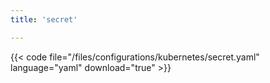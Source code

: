 ```yaml
---
title: 'secret'

---
```


{{< code file="/files/configurations/kubernetes/secret.yaml" language="yaml" download="true" >}}
